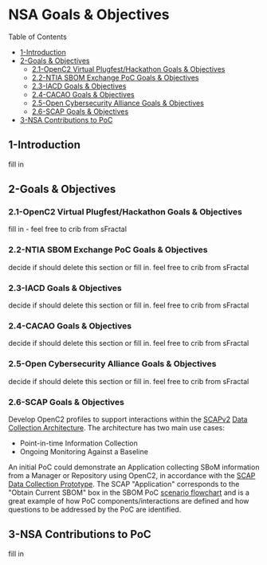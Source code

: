 # NSA Goals & Objectives

Table of Contents
- [1-Introduction](#1-introduction)
- [2-Goals & Objectives](#2-goals-objectives)
   -  [2.1-OpenC2 Virtual Plugfest/Hackathon Goals & Objectives](2.1-openc2-virtual-plugfest-hackathon-goals-objectives)
   - [2.2-NTIA SBOM Exchange PoC Goals & Objectives](2.2-ntia-sbom-exchange-poc-goals-objectives)
   - [2.3-IACD Goals & Objectives](2.3-iacd-goals-objectives)
   - [2.4-CACAO Goals & Objectives](2.4-cacao-goals-objectives)
   - [2.5-Open Cybersecurity Alliance Goals & Objectives](2.5-open-cybersecurity-alliance-goals-objectives)
   - [2.6-SCAP Goals & Objectives](2.6-scap-goals-objectives)
- [3-NSA Contributions to PoC](3-nsa-contributions-to-poc)

## 1-Introduction

fill in

## 2-Goals & Objectives

### 2.1-OpenC2 Virtual Plugfest/Hackathon Goals & Objectives
fill in - feel free to crib from sFractal

### 2.2-NTIA SBOM Exchange PoC Goals & Objectives
decide if should delete this section or fill in.
feel free to crib from sFractal

### 2.3-IACD Goals & Objectives
decide if should delete this section or fill in.
feel free to crib from sFractal

### 2.4-CACAO Goals & Objectives
decide if should delete this section or fill in.
feel free to crib from sFractal

### 2.5-Open Cybersecurity Alliance Goals & Objectives
decide if should delete this section or fill in.
feel free to crib from sFractal

### 2.6-SCAP Goals & Objectives
Develop OpenC2 profiles to support interactions within the [SCAPv2](https://csrc.nist.gov/projects/security-content-automation-protocol-v2/)
[Data Collection Architecture](../DoD/07-scap/scap-v2-data-collection-architecture.md).  The architecture has two main use cases:

* Point-in-time Information Collection
* Ongoing Monitoring Against a Baseline

An initial PoC could demonstrate an Application collecting SBoM information from a Manager or Repository using OpenC2, in accordance with
the [SCAP Data Collection Prototype](https://docs.google.com/presentation/d/1ClBV7UYL05QeiGNaufvcsMe44egZ3Gpar3IWLNZ6MlA).  The SCAP "Application"
corresponds to the "Obtain Current SBOM" box in the SBOM PoC [scenario flowchart](https://github.com/oasis-tcs/openc2-usecases/tree/master/SBOM-PoC#11-vision)
and is a great example of how PoC components/interactions are defined and how questions to be addressed by the PoC are identified.

## 3-NSA Contributions to PoC
fill in
